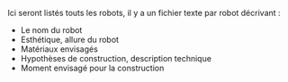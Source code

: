 Ici seront listés touts les robots, il y a un fichier texte par robot décrivant :

- Le nom du robot
- Esthétique, allure du robot
- Matériaux envisagés
- Hypothèses de construction, description technique
- Moment envisagé pour la construction
